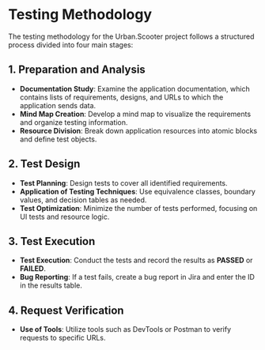 # Testing Methodology

The testing methodology for the Urban.Scooter project follows a structured process divided into four main stages:

## 1. Preparation and Analysis
- **Documentation Study**: Examine the application documentation, which contains lists of requirements, designs, and URLs to which the application sends data.
- **Mind Map Creation**: Develop a mind map to visualize the requirements and organize testing information.
- **Resource Division**: Break down application resources into atomic blocks and define test objects.

## 2. Test Design
- **Test Planning**: Design tests to cover all identified requirements.
- **Application of Testing Techniques**: Use equivalence classes, boundary values, and decision tables as needed.
- **Test Optimization**: Minimize the number of tests performed, focusing on UI tests and resource logic.

## 3. Test Execution
- **Test Execution**: Conduct the tests and record the results as **PASSED** or **FAILED**.
- **Bug Reporting**: If a test fails, create a bug report in Jira and enter the ID in the results table.

## 4. Request Verification
- **Use of Tools**: Utilize tools such as DevTools or Postman to verify requests to specific URLs.
